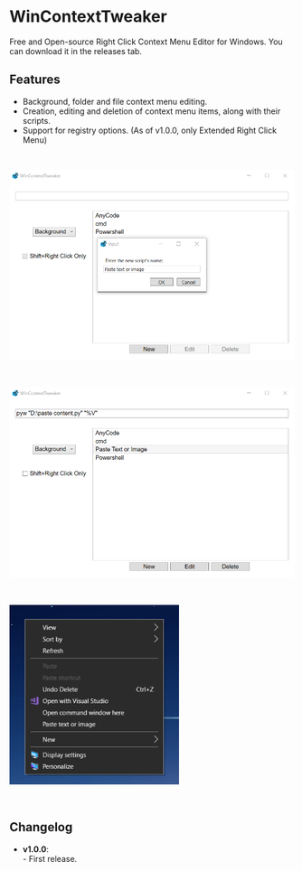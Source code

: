 # WinContextTweaker
Free and Open-source Right Click Context Menu Editor for Windows.
You can download it in the releases tab.

## Features
- Background, folder and file context menu editing.
- Creation, editing and deletion of context menu items, along with their scripts.
- Support for registry options. (As of v1.0.0, only Extended Right Click Menu)

&nbsp;

<img src="assets/1.png" alt="Script Creation" width="600"/>

&nbsp;

<img src="assets/2.png" alt="Script Editing" width="600"/>

&nbsp;

<img src="assets/3.png" alt="Results" width="300"/>

&nbsp;
## Changelog
- **v1.0.0**:
<br>- First release.